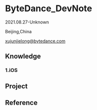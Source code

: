 # ByteDance_DevNote

2021.08.27-Unknown

Beijing,China

xujunjielong@bytedance.com

## Knowledge

### 1.iOS



## Project



## Reference


